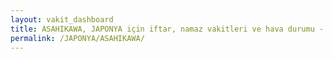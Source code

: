 ```yaml
---
layout: vakit_dashboard
title: ASAHIKAWA, JAPONYA için iftar, namaz vakitleri ve hava durumu - ilçe/eyalet seç
permalink: /JAPONYA/ASAHIKAWA/
---
```


<script type="text/javascript">
  var GLOBAL_COUNTRY = 'JAPONYA';
  var GLOBAL_CITY = 'ASAHIKAWA';
  var GLOBAL_STATE = '';
  var lat = 72;
  var lon = 21;
</script>
